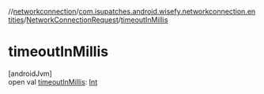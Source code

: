 //[networkconnection](../../../index.md)/[com.isupatches.android.wisefy.networkconnection.entities](../index.md)/[NetworkConnectionRequest](index.md)/[timeoutInMillis](timeout-in-millis.md)

# timeoutInMillis

[androidJvm]\
open val [timeoutInMillis](timeout-in-millis.md): [Int](https://kotlinlang.org/api/latest/jvm/stdlib/kotlin/-int/index.html)
